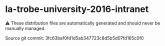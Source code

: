 # la-trobe-university-2016-intranet

:warning: These distribution files are automatically generated and should never be manually managed.

Source git commit: 3fc63baf0fd1d5ab347723c8d5b5d07fd165c0f0
